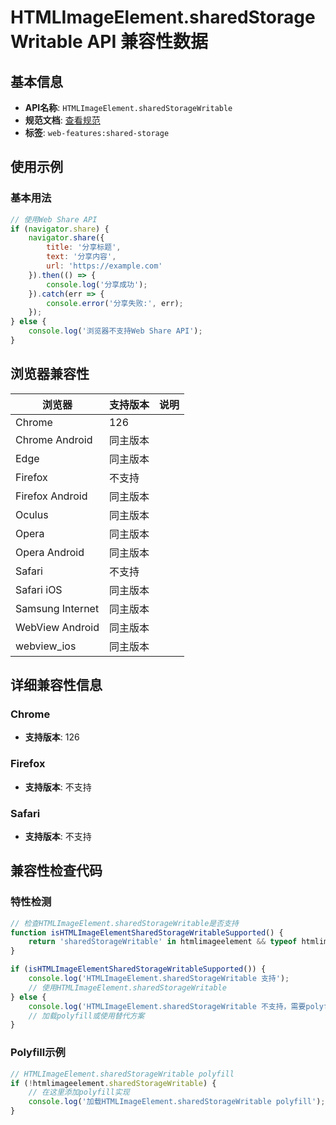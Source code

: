 # HTMLImageElement.sharedStorageWritable API 兼容性数据

## 基本信息

- **API名称**: `HTMLImageElement.sharedStorageWritable`
- **规范文档**: [查看规范](https://wicg.github.io/shared-storage/#html-attr)
- **标签**: `web-features:shared-storage`

## 使用示例

### 基本用法

```javascript
// 使用Web Share API
if (navigator.share) {
    navigator.share({
        title: '分享标题',
        text: '分享内容',
        url: 'https://example.com'
    }).then(() => {
        console.log('分享成功');
    }).catch(err => {
        console.error('分享失败:', err);
    });
} else {
    console.log('浏览器不支持Web Share API');
}
```

## 浏览器兼容性

| 浏览器 | 支持版本 | 说明 |
|--------|----------|------|
| Chrome | 126 |  |
| Chrome Android | 同主版本 |  |
| Edge | 同主版本 |  |
| Firefox | 不支持 |  |
| Firefox Android | 同主版本 |  |
| Oculus | 同主版本 |  |
| Opera | 同主版本 |  |
| Opera Android | 同主版本 |  |
| Safari | 不支持 |  |
| Safari iOS | 同主版本 |  |
| Samsung Internet | 同主版本 |  |
| WebView Android | 同主版本 |  |
| webview_ios | 同主版本 |  |

## 详细兼容性信息

### Chrome

- **支持版本**: 126

### Firefox

- **支持版本**: 不支持

### Safari

- **支持版本**: 不支持

## 兼容性检查代码

### 特性检测

```javascript
// 检查HTMLImageElement.sharedStorageWritable是否支持
function isHTMLImageElementSharedStorageWritableSupported() {
    return 'sharedStorageWritable' in htmlimageelement && typeof htmlimageelement.sharedStorageWritable === 'function';
}

if (isHTMLImageElementSharedStorageWritableSupported()) {
    console.log('HTMLImageElement.sharedStorageWritable 支持');
    // 使用HTMLImageElement.sharedStorageWritable
} else {
    console.log('HTMLImageElement.sharedStorageWritable 不支持，需要polyfill');
    // 加载polyfill或使用替代方案
}
```

### Polyfill示例

```javascript
// HTMLImageElement.sharedStorageWritable polyfill
if (!htmlimageelement.sharedStorageWritable) {
    // 在这里添加polyfill实现
    console.log('加载HTMLImageElement.sharedStorageWritable polyfill');
}
```

